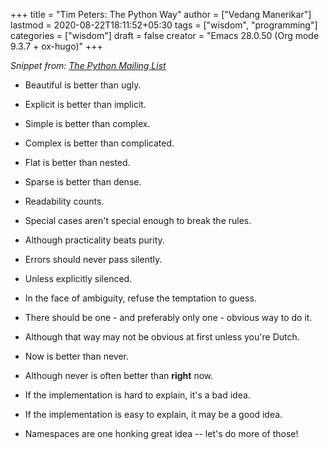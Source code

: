 +++
title = "Tim Peters: The Python Way"
author = ["Vedang Manerikar"]
lastmod = 2020-08-22T18:11:52+05:30
tags = ["wisdom", "programming"]
categories = ["wisdom"]
draft = false
creator = "Emacs 28.0.50 (Org mode 9.3.7 + ox-hugo)"
+++

_Snippet from: [The Python Mailing List](https://mail.python.org/pipermail/python-list/1999-June/001951.html)_

-   Beautiful is better than ugly.

-   Explicit is better than implicit.

-   Simple is better than complex.

-   Complex is better than complicated.

-   Flat is better than nested.

-   Sparse is better than dense.

-   Readability counts.

-   Special cases aren't special enough to break the rules.

-   Although practicality beats purity.

-   Errors should never pass silently.

-   Unless explicitly silenced.

-   In the face of ambiguity, refuse the temptation to guess.

-   There should be one - and preferably only one - obvious way to do it.

-   Although that way may not be obvious at first unless you're Dutch.

-   Now is better than never.

-   Although never is often better than **right** now.

-   If the implementation is hard to explain, it's a bad idea.

-   If the implementation is easy to explain, it may be a good idea.

-   Namespaces are one honking great idea -- let's do more of those!
